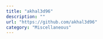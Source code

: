 ```yaml
---
title: "akhal3d96"
description: ""
url: "https://github.com/akhal3d96"
category: "Miscellaneous"
---
```

